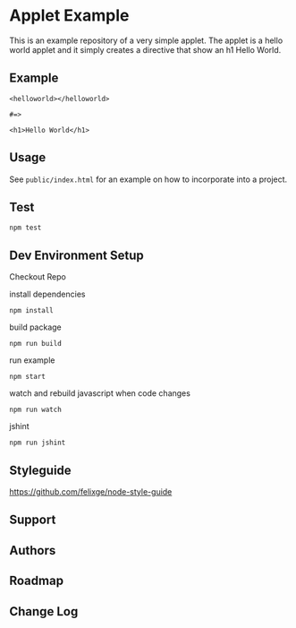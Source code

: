 # Applet Example

This is an example repository of a very simple applet.  The applet is a hello world applet and it simply creates a directive that show an h1 Hello World.

## Example

    <helloworld></helloworld>

    #=>

    <h1>Hello World</h1>

## Usage

See `public/index.html` for an example on how to incorporate into a project.

## Test

    npm test

## Dev Environment Setup

Checkout Repo

install dependencies

    npm install

build package

    npm run build

run example

    npm start

watch and rebuild javascript when code changes

    npm run watch

jshint

    npm run jshint

## Styleguide

https://github.com/felixge/node-style-guide


## Support

## Authors

## Roadmap

## Change Log
